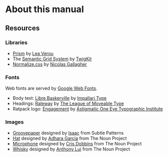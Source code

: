 # About this manual

## Resources

### Libraries

* [Prism](http://prismjs.com/) by [Lea Verou](http://lea.verou.me/)
* The [Semantic Grid System](http://semantic.gs/) by [TwigKit](http://twigkit.com/)
* [Normalize.css](git.io/normalize) by [Nicolas Gallagher](https://github.com/necolas)

### Fonts

Web fonts are served by [Google Web Fonts](http://www.google.com/fonts/).

* Body text: [Libre Baskerville](http://www.google.com/fonts/specimen/Libre+Baskerville) by [Impallari Type](http://www.impallari.com/)
* Headings: [Raleway](http://www.google.com/fonts/specimen/Raleway) by [The League of Moveable Type](http://www.theleagueofmoveabletype.com/)
* Ratpack logo: [Engagement](http://www.google.com/fonts/specimen/Engagement) by [Astigmatic One Eye Typographic Institute](http://www.astigmatic.com/)

### Images

* [Groovepaper](http://subtlepatterns.com/groovepaper/) designed by [Isaac](http://graphicriver.net/user/krispdesigns) from Subtle Patterns
* [Hat](http://thenounproject.com/noun/hat/#icon-No884) designed by [Adhara Garcia](http://thenounproject.com/adhara.garcia) from The Noun Project
* [Microphone](http://thenounproject.com/noun/microphone/#icon-No8999) designed by [Cris Dobbins](http://thenounproject.com/crisdobbins) from The Noun Project
* [Whisky](http://thenounproject.com/noun/whisky/#icon-No7964) designed by [Anthony Lui](http://thenounproject.com/noallegiances) from The Noun Project
